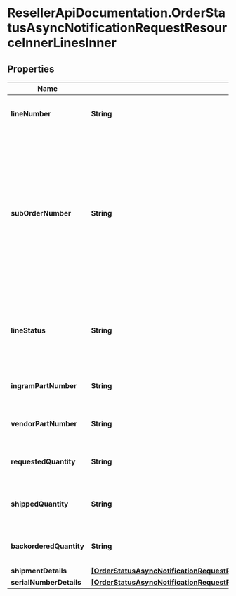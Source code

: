 # ResellerApiDocumentation.OrderStatusAsyncNotificationRequestResourceInnerLinesInner

## Properties

Name | Type | Description | Notes
------------ | ------------- | ------------- | -------------
**lineNumber** | **String** | The Ingram Micro line number for the product | [optional] 
**subOrderNumber** | **String** | The sub order number. The two-digit prefix is the warehouse code of the warehouse nearest the reseller. The middle number is the order number. The two-digit suffix is the sub order number. | [optional] 
**lineStatus** | **String** | The status for the line item in the order. One of: Backordered, Open, Shipped | [optional] 
**ingramPartNumber** | **String** | The Ingram Micro part number for the line item. | [optional] 
**vendorPartNumber** | **String** | The vendor part number for the line item. | [optional] 
**requestedQuantity** | **String** | The quantity of the line item requested. | [optional] 
**shippedQuantity** | **String** | The quantity of the line item that has been shipped. | [optional] 
**backorderedQuantity** | **String** | The quantity of the line item that is backordered. | [optional] 
**shipmentDetails** | [**[OrderStatusAsyncNotificationRequestResourceInnerLinesInnerShipmentDetailsInner]**](OrderStatusAsyncNotificationRequestResourceInnerLinesInnerShipmentDetailsInner.md) |  | [optional] 
**serialNumberDetails** | [**[OrderStatusAsyncNotificationRequestResourceInnerLinesInnerSerialNumberDetailsInner]**](OrderStatusAsyncNotificationRequestResourceInnerLinesInnerSerialNumberDetailsInner.md) |  | [optional] 


